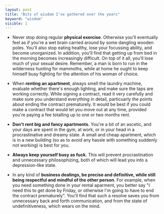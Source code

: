```yaml
---
layout: post
title: "Bits of wisdom I've gathered over the years"
keyword: "wisdom"
visible: 1
---
```


* Never stop doing regular **physical exercise**. Otherwise you'll eventually feel as if you're a wet brain carried around by some dangling wooden poles. You'll also stop eating healthy, lose your focussing ability, and become unorganized. In addition, you'll find that getting up from bed in the morning becomes increasingly difficult. On top of it all, you'll lose much of your sexual desire. Remember, a man is born to run in the wilderness hunting for mammoths, while at home he ought to keep himself busy fighting for the attention of his woman of choice.

* When **renting an apartment**, always smell the laundry machine, evaluate whether there's enough lighting, and make sure the taps are working correctly. While signing a contract, read it very carefully and make sure you understand everything in detail, particuarly the points about ending the contract prematurely. It would be best if you could make a contract that would let you move out at any time, provided you're paying a fee totalling up to one or two months rent.

* **Don't rent big and fancy apartments.** You're a bit of an ascetic, and your days are spent in the gym, at work, or in your head in a procrastinative and dreamy state. A small and cheap apartment, which is in a new building (so as to avoid any hassle with something suddenly not working) is best for you.

* **Always keep yourself busy as fuck.** This will prevent procrastination and unnecessary philosophizing, both of which will lead you into a depression-like state.

* In any kind of **business dealings, be precise and definitive, while still being respectful and mindful of the other person**. For example, when you need something done in your rental aparment, you better say "I need this to get done by Friday, or otherwise I'm going to have to end the contract prematurely". You'll find that such a resolve saves you from unnecessary back and forth communication, and from the state of undefinitiveness, which wears on the mind.

